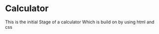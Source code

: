 # Calculator <br>
This is the initial Stage of a calculator Which is build on by using html and css
